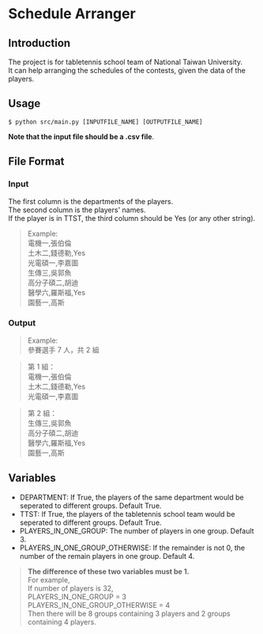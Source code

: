 # Schedule Arranger

## Introduction
The project is for tabletennis school team of National Taiwan University.  
It can help arranging the schedules of the contests, given the data of the players.  

## Usage
    $ python src/main.py [INPUTFILE_NAME] [OUTPUTFILE_NAME]  
**Note that the input file should be a .csv file**.  

## File Format
### Input
The first column is the departments of the players.  
The second column is the players' names.  
If the player is in TTST, the third column should be Yes (or any other string).  
> Example:   
> 電機一,張伯倫  
> 土木二,錢德勒,Yes  
> 光電碩一,李嘉圖  
> 生傳三,吳郭魚  
> 高分子碩二,胡迪  
> 醫學六,羅斯福,Yes  
> 園藝一,高斯
### Output
> Example:  
> 參賽選手 7 人，共 2 組  

> 第 1 組：  
> 電機一,張伯倫  
> 土木二,錢德勒,Yes  
> 光電碩一,李嘉圖  

> 第 2 組：  
> 生傳三,吳郭魚  
> 高分子碩二,胡迪  
> 醫學六,羅斯福,Yes  
> 園藝一,高斯  

## Variables
* DEPARTMENT: If True, the players of the same department would be seperated to different groups. Default True.
* TTST: If True, the players of the tabletennis school team would be seperated to different groups. Default True.
* PLAYERS_IN_ONE_GROUP: The number of players in one group. Default 3.
* PLAYERS_IN_ONE_GROUP_OTHERWISE: If the remainder is not 0, the number of the remain players in one group. Default 4.
> **The difference of these two variables must be 1.**  
> For example,   
> If number of players is 32,   
> PLAYERS_IN_ONE_GROUP = 3  
> PLAYERS_IN_ONE_GROUP_OTHERWISE = 4  
> Then there will be 8 groups containing 3 players and 2 groups containing 4 players.  